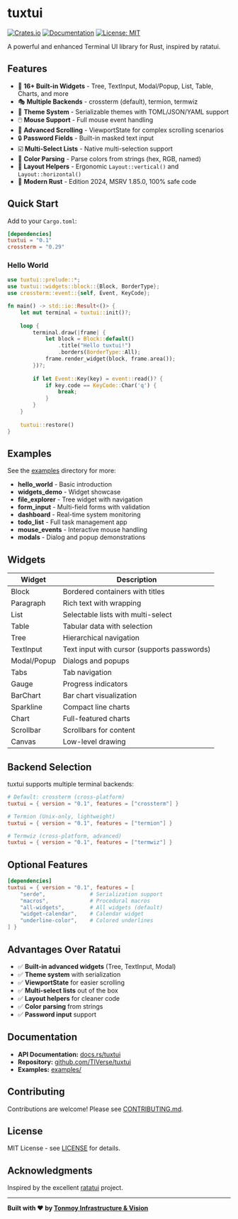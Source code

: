 # tuxtui

[![Crates.io](https://img.shields.io/crates/v/tuxtui.svg)](https://crates.io/crates/tuxtui)
[![Documentation](https://docs.rs/tuxtui/badge.svg)](https://docs.rs/tuxtui)
[![License: MIT](https://img.shields.io/badge/License-MIT-yellow.svg)](https://opensource.org/licenses/MIT)

A powerful and enhanced Terminal UI library for Rust, inspired by ratatui.

## Features

- 🎨 **16+ Built-in Widgets** - Tree, TextInput, Modal/Popup, List, Table, Charts, and more
- 🎭 **Multiple Backends** - crossterm (default), termion, termwiz
- 🎨 **Theme System** - Serializable themes with TOML/JSON/YAML support
- 🖱️ **Mouse Support** - Full mouse event handling
- 📜 **Advanced Scrolling** - ViewportState for complex scrolling scenarios
- 🔒 **Password Fields** - Built-in masked text input
- ☑️ **Multi-Select Lists** - Native multi-selection support
- 🎨 **Color Parsing** - Parse colors from strings (hex, RGB, named)
- 📐 **Layout Helpers** - Ergonomic `Layout::vertical()` and `Layout::horizontal()`
- 🔧 **Modern Rust** - Edition 2024, MSRV 1.85.0, 100% safe code

## Quick Start

Add to your `Cargo.toml`:

```toml
[dependencies]
tuxtui = "0.1"
crossterm = "0.29"
```

### Hello World

```rust
use tuxtui::prelude::*;
use tuxtui::widgets::block::{Block, BorderType};
use crossterm::event::{self, Event, KeyCode};

fn main() -> std::io::Result<()> {
    let mut terminal = tuxtui::init()?;
    
    loop {
        terminal.draw(|frame| {
            let block = Block::default()
                .title("Hello tuxtui!")
                .borders(BorderType::All);
            frame.render_widget(block, frame.area());
        })?;
        
        if let Event::Key(key) = event::read()? {
            if key.code == KeyCode::Char('q') {
                break;
            }
        }
    }
    
    tuxtui::restore()
}
```

## Examples

See the [examples](https://github.com/TIVerse/tuxtui/tree/master/examples) directory for more:

- **hello_world** - Basic introduction
- **widgets_demo** - Widget showcase
- **file_explorer** - Tree widget with navigation
- **form_input** - Multi-field forms with validation
- **dashboard** - Real-time system monitoring
- **todo_list** - Full task management app
- **mouse_events** - Interactive mouse handling
- **modals** - Dialog and popup demonstrations

## Widgets

| Widget | Description |
|--------|-------------|
| Block | Bordered containers with titles |
| Paragraph | Rich text with wrapping |
| List | Selectable lists with multi-select |
| Table | Tabular data with selection |
| Tree | Hierarchical navigation |
| TextInput | Text input with cursor (supports passwords) |
| Modal/Popup | Dialogs and popups |
| Tabs | Tab navigation |
| Gauge | Progress indicators |
| BarChart | Bar chart visualization |
| Sparkline | Compact line charts |
| Chart | Full-featured charts |
| Scrollbar | Scrollbars for content |
| Canvas | Low-level drawing |

## Backend Selection

tuxtui supports multiple terminal backends:

```toml
# Default: crossterm (cross-platform)
tuxtui = { version = "0.1", features = ["crossterm"] }

# Termion (Unix-only, lightweight)
tuxtui = { version = "0.1", features = ["termion"] }

# Termwiz (cross-platform, advanced)
tuxtui = { version = "0.1", features = ["termwiz"] }
```

## Optional Features

```toml
[dependencies]
tuxtui = { version = "0.1", features = [
    "serde",              # Serialization support
    "macros",             # Procedural macros
    "all-widgets",        # All widgets (default)
    "widget-calendar",    # Calendar widget
    "underline-color",    # Colored underlines
] }
```

## Advantages Over Ratatui

- ✅ **Built-in advanced widgets** (Tree, TextInput, Modal)
- ✅ **Theme system** with serialization
- ✅ **ViewportState** for easier scrolling
- ✅ **Multi-select lists** out of the box
- ✅ **Layout helpers** for cleaner code
- ✅ **Color parsing** from strings
- ✅ **Password input** support

## Documentation

- **API Documentation:** [docs.rs/tuxtui](https://docs.rs/tuxtui)
- **Repository:** [github.com/TIVerse/tuxtui](https://github.com/TIVerse/tuxtui)
- **Examples:** [examples/](https://github.com/TIVerse/tuxtui/tree/master/examples)

## Contributing

Contributions are welcome! Please see [CONTRIBUTING.md](https://github.com/TIVerse/tuxtui/blob/master/CONTRIBUTING.md).

## License

MIT License - see [LICENSE](https://github.com/TIVerse/tuxtui/blob/master/LICENSE) for details.

## Acknowledgments

Inspired by the excellent [ratatui](https://github.com/ratatui-org/ratatui) project.

---

**Built with ❤️ by [Tonmoy Infrastructure & Vision](https://github.com/TIVerse)**
